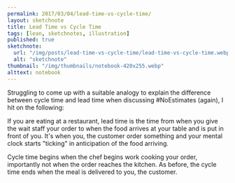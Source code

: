 ```yaml
---
permalink: 2017/03/04/lead-time-vs-cycle-time/
layout: sketchnote
title: Lead Time vs Cycle Time
tags: [lean, sketchnotes, illustration]
published: true
sketchnote:
  url: "/img/posts/lead-time-vs-cycle-time/lead-time-vs-cycle-time.webp"
  alt: "sketchnote"
thumbnail: "/img/thumbnails/notebook-420x255.webp"
alttext: notebook
---
```


Struggling to come up with a suitable analogy to explain the difference between cycle time and lead time
when discussing #NoEstimates (again), I hit on the following:

If you are eating at a restaurant, lead time is the time from when you give the wait staff your order to when
the food arrives at your table and is put in front of you. It's when you, the customer order something
and your mental clock starts "ticking" in anticipation of the food arriving.

Cycle time begins when the chef begins work cooking your order, importantly not when the order reaches the kitchen.
As before, the cycle time ends when the meal is delivered to you, the customer.

